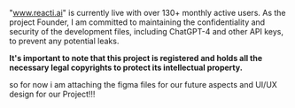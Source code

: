 "www.reacti.ai" is currently live with over 130+ monthly active users.
As the project Founder, I am committed to maintaining the confidentiality and security of the development files, including ChatGPT-4 and other API keys, to prevent any potential leaks.

**It's important to note that this project is registered and holds all the necessary legal copyrights to protect its intellectual property.**

so for now i am attaching the figma files for our future aspects and UI/UX design for our Project!!!
